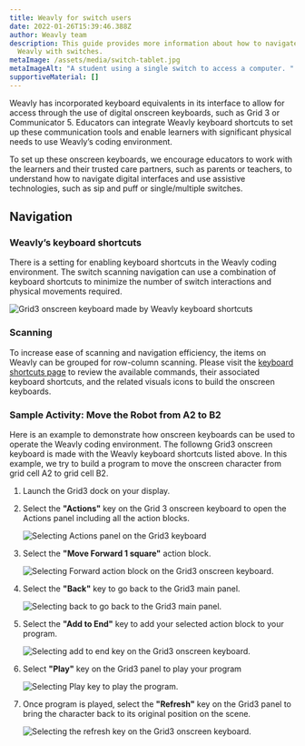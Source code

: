 ```yaml
---
title: Weavly for switch users
date: 2022-01-26T15:39:46.388Z
author: Weavly team
description: This guide provides more information about how to navigate and use
  Weavly with switches.
metaImage: /assets/media/switch-tablet.jpg
metaImageAlt: "A student using a single switch to access a computer. "
supportiveMaterial: []
---
```

Weavly has incorporated keyboard equivalents in its interface to allow for access through the use of digital onscreen keyboards, such as Grid 3 or Communicator 5. Educators can integrate Weavly keyboard shortcuts to set up these communication tools and enable learners with significant physical needs to use Weavly’s coding environment.  

To set up these onscreen keyboards, we encourage educators to work with the learners and their trusted care partners, such as parents or teachers, to understand how to navigate digital interfaces and use assistive technologies, such as sip and puff or single/multiple switches. 

## Navigation

### Weavly’s keyboard shortcuts

There is a setting for enabling keyboard shortcuts in the Weavly coding environment. The switch scanning navigation can use a combination of keyboard shortcuts to minimize the number of switch interactions and physical movements required.

![Grid3 onscreen keyboard made by Weavly keyboard shortcuts](/assets/media/grid-3-dock.jpg "Grid3 onscreen keyboard made by Weavly keyboard shortcuts")

### Scanning

To increase ease of scanning and navigation efficiency, the items on Weavly can be grouped for row-column scanning. Please visit the [keyboard shortcuts page](https://github.com/codelearncreate/c2lc-coding-environment/blob/main/docs/keyboard.md) to review the available commands, their associated keyboard shortcuts, and the related visuals icons to build the onscreen keyboards. 

### Sample Activity: Move the Robot from A2 to B2

Here is an example to demonstrate how onscreen keyboards can be used to operate the Weavly coding environment. The followng Grid3 onscreen keyboard is made with the Weavly keyboard shortcuts listed above. In this example, we try to build a program to move the  onscreen character from grid cell A2 to grid cell B2. 

1. Launch the Grid3 dock on your display. 
2. Select the **"Actions"** key on the Grid 3 onscreen keyboard to open the Actions panel including all the action blocks. 

   ![Selecting Actions panel on the Grid3 keyboard](/assets/media/grid-3-actions.jpg "Selecting actions panel on the Grid3 keyboard")
3. Select the **"Move Forward 1 square"** action block.

   ![Selecting Forward action block on the Grid3 onscreen keyboard.](/assets/media/grid-3-select-block.jpg "Selecting Forward action block on the Grid3 onscreen keyboard.")
4. Select the **"Back"** key to go back to the Grid3 main panel.

   ![Selecting back to go back to the Grid3 main panel.](/assets/media/grid-3-back-to-dock.jpg "Selecting back to go back to the Grid3 main panel.")
5. Select the **"Add to End"** key to add your selected action block to your program. 

   ![Selecting add to end key on the Grid3 onscreen keyboard.](/assets/media/grid-3-add-to-end.jpg "Selecting add to end key on the Grid3 onscreen keyboard.")
6. Select **"Play"** key on the Grid3 panel to play your program 

   ![Selecting Play key to play the program. ](/assets/media/grid-3-play-program.jpg "Selecting Play key to play the program. ")
7. Once program is played, select the **"Refresh"** key on the Grid3 panel to bring the character back to its original position on the scene. 

   ![Selecting the refresh key on the Grid3 onscreen keyboard.](/assets/media/grid-3-refresh-program.jpg "Selecting the refresh key on the Grid3 onscreen keyboard.")